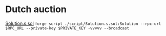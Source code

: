 # **Dutch auction**
[Solution.s.sol](https://github.com/mmvds/openzeppelin-ctf2024/blob/main/dutch/project/script/Solution.s.sol)
`forge script ./script/Solution.s.sol:Solution --rpc-url $RPC_URL --private-key $PRIVATE_KEY -vvvvv --broadcast`
